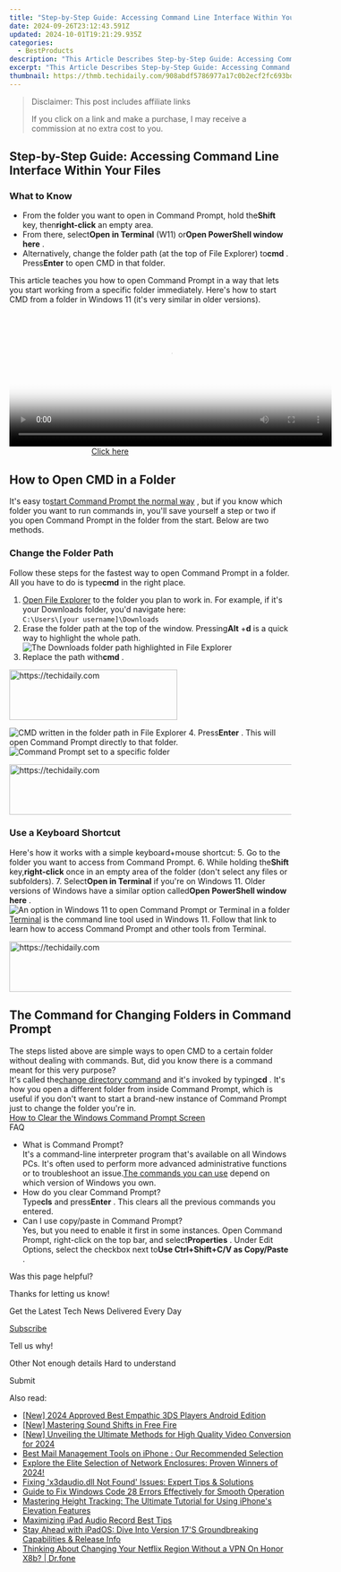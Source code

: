 ```yaml
---
title: "Step-by-Step Guide: Accessing Command Line Interface Within Your Files"
date: 2024-09-26T23:12:43.591Z
updated: 2024-10-01T19:21:29.935Z
categories:
  - BestProducts
description: "This Article Describes Step-by-Step Guide: Accessing Command Line Interface Within Your Files"
excerpt: "This Article Describes Step-by-Step Guide: Accessing Command Line Interface Within Your Files"
thumbnail: https://thmb.techidaily.com/908abdf5786977a17c0b2ecf2fc693bdf5a10c0549e2851740329dd839b1ac68.jpg
---
```


>  Disclaimer: This post includes affiliate links
>
>  If you click on a link and make a purchase, I may receive a commission at no extra cost to you.
>

## Step-by-Step Guide: Accessing Command Line Interface Within Your Files
### What to Know

* From the folder you want to open in Command Prompt, hold the**Shift** key, then**right-click** an empty area.
* From there, select**Open in Terminal** (W11) or**Open PowerShell window here** .
* Alternatively, change the folder path (at the top of File Explorer) to**cmd** . Press**Enter** to open CMD in that folder.

 This article teaches you how to open Command Prompt in a way that lets you start working from a specific folder immediately. Here's how to start CMD from a folder in Windows 11 (it's very similar in older versions).

<!-- affiliate ads begin -->
<span id="1982499">
					<video width="576" height="240" style="cursor:pointer"
           poster="//a.impactradius-go.com/display-clicktoplayimage/1982499.png"
           onclick="if(!this.playClicked){this.play();this.setAttribute('controls',true);this.playClicked=true;}">
	   <source src="//a.impactradius-go.com/display-ad/22993-1982499">
	   <img src="//a.impactradius-go.com/display-clicktoplayimage/1982499.png" style="border: none; height: 100%; width: 100%; object-fit: contain">
	</video>
	<div style="width:360px;text-align:center"><a href="javascript:window.open(decodeURIComponent('https%3A%2F%2Fhomestyler.sjv.io%2Fc%2F5597632%2F1982499%2F22993'), '_blank');void(0);">Click here</a></div>
</span>
<img height="0" width="0" src="https://imp.pxf.io/i/5597632/1982499/22993" style="position:absolute;visibility:hidden;" border="0" />
<!-- affiliate ads end -->

## How to Open CMD in a Folder

 It's easy to[start Command Prompt the normal way](https://www.lifewire.com/how-to-open-command-prompt-2618089) , but if you know which folder you want to run commands in, you'll save yourself a step or two if you open Command Prompt in the folder from the start. Below are two methods.

### Change the Folder Path

 Follow these steps for the fastest way to open Command Prompt in a folder. All you have to do is type**cmd** in the right place.

1. [Open File Explorer](https://www.lifewire.com/open-file-explorer-in-windows-11-5192605) to the folder you plan to work in. For example, if it's your Downloads folder, you'd navigate here:  
 `C:\Users\[your username]\Downloads`
2. Erase the folder path at the top of the window. Pressing**Alt** +**d** is a quick way to highlight the whole path.  
![The Downloads folder path highlighted in File Explorer](https://www.lifewire.com/thmb/CaoRnLHzWlrl-JWvqNtwOhxneQM=/1500x0/filters:no_upscale():max_bytes(150000):strip_icc():format(webp)/downloads-folder-path-eeb5675ec0fe49c28bb2a08a0e9e4408.png)
3. Replace the path with**cmd** .  

<!-- affiliate ads begin -->
<a href="https://laganoo.pxf.io/c/5597632/1484951/16446" target="_top" id="1484951">
  <img src="//a.impactradius-go.com/display-ad/16446-1484951" border="0" alt="https://techidaily.com" width="300" height="90"/>
</a>
<img height="0" width="0" src="https://laganoo.pxf.io/i/5597632/1484951/16446" style="position:absolute;visibility:hidden;" border="0" />
<!-- affiliate ads end -->

![CMD written in the folder path in File Explorer](https://www.lifewire.com/thmb/rr8ptOhLYrnBgD6w_Hjye9YQuYw=/1500x0/filters:no_upscale():max_bytes(150000):strip_icc():format(webp)/cmd-folder-path-file-explorer-300f168551ca419ca508d6d57c6b4eb4.png)
4. Press**Enter** . This will open Command Prompt directly to that folder.  
![Command Prompt set to a specific folder](https://www.lifewire.com/thmb/ImWlJT46vdUQ80eKbgJrFAaBcFA=/1500x0/filters:no_upscale():max_bytes(150000):strip_icc():format(webp)/command-prompt-open-to-folder-33b0154a3b924977be06347bb84ef696.png)  

<!-- affiliate ads begin -->
<a href="https://appsumo.8odi.net/c/5597632/2068408/7443" target="_top" id="2068408">
  <img src="//a.impactradius-go.com/display-ad/7443-2068408" border="0" alt="https://techidaily.com" width="728" height="90"/>
</a>
<img height="0" width="0" src="https://appsumo.8odi.net/i/5597632/2068408/7443" style="position:absolute;visibility:hidden;" border="0" />
<!-- affiliate ads end -->

### Use a Keyboard Shortcut

 Here's how it works with a simple keyboard+mouse shortcut:
5. Go to the folder you want to access from Command Prompt.
6. While holding the**Shift** key,**right-click** once in an empty area of the folder (don't select any files or subfolders).
7. Select**Open in Terminal** if you're on Windows 11\. Older versions of Windows have a similar option called**Open PowerShell window here** .  
![An option in Windows 11 to open Command Prompt or Terminal in a folder](https://www.lifewire.com/thmb/0Hz-YQb0QaLhPipPcv4V41Pjb28=/1500x0/filters:no_upscale():max_bytes(150000):strip_icc():format(webp)/open-in-cmd-terminal-windows-11-ad01575a49f54f5f9eee7a00c5bdcdad.png)  
[Terminal](https://www.lifewire.com/windows-terminal-4779951) is the command line tool used in Windows 11\. Follow that link to learn how to access Command Prompt and other tools from Terminal.  

<!-- affiliate ads begin -->
<a href="https://appsumo.8odi.net/c/5597632/2137380/7443" target="_top" id="2137380">
  <img src="//a.impactradius-go.com/display-ad/7443-2137380" border="0" alt="https://techidaily.com" width="728" height="90"/>
</a>
<img height="0" width="0" src="https://appsumo.8odi.net/i/5597632/2137380/7443" style="position:absolute;visibility:hidden;" border="0" />
<!-- affiliate ads end -->

## The Command for Changing Folders in Command Prompt

 The steps listed above are simple ways to open CMD to a certain folder without dealing with commands. But, did you know there is a command meant for this very purpose?  
 It's called the[change directory command](https://www.lifewire.com/change-directories-in-command-prompt-5185508) and it's invoked by typing**cd** . It's how you open a different folder from inside Command Prompt, which is useful if you don't want to start a brand-new instance of Command Prompt just to change the folder you're in.  
[How to Clear the Windows Command Prompt Screen](https://www.lifewire.com/clear-windows-command-prompt-5185395)  
 FAQ  

* What is Command Prompt?  
    It's a command-line interpreter program that's available on all Windows PCs. It's often used to perform more advanced administrative functions or to troubleshoot an issue.[The commands you can use](https://www.lifewire.com/command-availability-microsoft-2618081) depend on which version of Windows you own.  
* How do you clear Command Prompt?  
    Type**cls** and press**Enter** . This clears all the previous commands you entered.  
* Can I use copy/paste in Command Prompt?  
    Yes, but you need to enable it first in some instances. Open Command Prompt, right-click on the top bar, and select**Properties** . Under Edit Options, select the checkbox next to**Use Ctrl+Shift+C/V as Copy/Paste** .

Was this page helpful?

Thanks for letting us know!

 Get the Latest Tech News Delivered Every Day

[Subscribe](https://www.lifewire.com/#)

Tell us why!

 Other  Not enough details  Hard to understand

 Submit

<ins class="adsbygoogle"
     style="display:block"
     data-ad-format="autorelaxed"
     data-ad-client="ca-pub-7571918770474297"
     data-ad-slot="1223367746"></ins>

<ins class="adsbygoogle"
     style="display:block"
     data-ad-client="ca-pub-7571918770474297"
     data-ad-slot="8358498916"
     data-ad-format="auto"
     data-full-width-responsive="true"></ins>

<span class="atpl-alsoreadstyle">Also read:</span>
<div><ul>
<li><a href="https://screen-video-capture.techidaily.com/new-2024-approved-best-empathic-3ds-players-android-edition/"><u>[New] 2024 Approved Best Empathic 3DS Players Android Edition</u></a></li>
<li><a href="https://extra-support.techidaily.com/new-mastering-sound-shifts-in-free-fire/"><u>[New] Mastering Sound Shifts in Free Fire</u></a></li>
<li><a href="https://instagram-clips.techidaily.com/new-unveiling-the-ultimate-methods-for-high-quality-video-conversion-for-2024/"><u>[New] Unveiling the Ultimate Methods for High Quality Video Conversion for 2024</u></a></li>
<li><a href="https://techno-recovery.techidaily.com/best-mail-management-tools-on-iphone-our-recommended-selection/"><u>Best Mail Management Tools on iPhone : Our Recommended Selection</u></a></li>
<li><a href="https://techno-recovery.techidaily.com/explore-the-elite-selection-of-network-enclosures-proven-winners-of-2024/"><u>Explore the Elite Selection of Network Enclosures: Proven Winners of 2024!</u></a></li>
<li><a href="https://tech-renaissance.techidaily.com/fixing-x3daudiodll-not-found-issues-expert-tips-and-solutions/"><u>Fixing 'x3daudio.dll Not Found' Issues: Expert Tips & Solutions</u></a></li>
<li><a href="https://techno-recovery.techidaily.com/guide-to-fix-windows-code-28-errors-effectively-for-smooth-operation/"><u>Guide to Fix Windows Code 28 Errors Effectively for Smooth Operation</u></a></li>
<li><a href="https://os-tips.techidaily.com/mastering-height-tracking-the-ultimate-tutorial-for-using-iphones-elevation-features/"><u>Mastering Height Tracking: The Ultimate Tutorial for Using iPhone's Elevation Features</u></a></li>
<li><a href="https://screen-video-capture.techidaily.com/maximizing-ipad-audio-record-best-tips/"><u>Maximizing iPad Audio Record Best Tips</u></a></li>
<li><a href="https://techno-recovery.techidaily.com/stay-ahead-with-ipados-dive-into-version-17s-groundbreaking-capabilities-and-release-info/"><u>Stay Ahead with iPadOS: Dive Into Version 17'S Groundbreaking Capabilities & Release Info</u></a></li>
<li><a href="https://fake-location.techidaily.com/thinking-about-changing-your-netflix-region-without-a-vpn-on-honor-x8b-drfone-by-drfone-virtual-android/"><u>Thinking About Changing Your Netflix Region Without a VPN On Honor X8b? | Dr.fone</u></a></li>
</ul></div>

